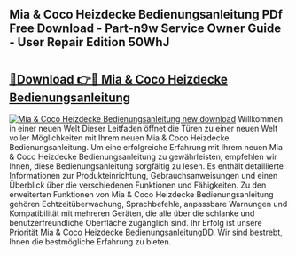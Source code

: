 ## Mia & Coco Heizdecke Bedienungsanleitung PDf Free Download - Part-n9w Service Owner Guide - User Repair Edition 50WhJ

# <h2><a href="http://df3hm4k.blite.top/?on=Mia+%26+Coco+Heizdecke+Bedienungsanleitung">🔗Download 👉🔴 Mia & Coco Heizdecke Bedienungsanleitung</a></h2>

[![Mia & Coco Heizdecke Bedienungsanleitung new download](https://i.imgur.com/lujVjoI.png)](http://df3hm4k.blite.top/?on=Mia+%26+Coco+Heizdecke+Bedienungsanleitung)
Willkommen in einer neuen Welt Dieser Leitfaden öffnet die Türen zu einer neuen Welt voller Möglichkeiten mit Ihrem neuen Mia & Coco Heizdecke Bedienungsanleitung. Um eine erfolgreiche Erfahrung mit Ihrem neuen Mia & Coco Heizdecke Bedienungsanleitung zu gewährleisten, empfehlen wir Ihnen, diese Bedienungsanleitung sorgfältig zu lesen. Es enthält detaillierte Informationen zur Produkteinrichtung, Gebrauchsanweisungen und einen Überblick über die verschiedenen Funktionen und Fähigkeiten. Zu den erweiterten Funktionen von Mia & Coco Heizdecke Bedienungsanleitung gehören Echtzeitüberwachung, Sprachbefehle, anpassbare Warnungen und Kompatibilität mit mehreren Geräten, die alle über die schlanke und benutzerfreundliche Oberfläche zugänglich sind. Ihr Erfolg ist unsere Priorität Mia & Coco Heizdecke BedienungsanleitungDD. Wir sind bestrebt, Ihnen die bestmögliche Erfahrung zu bieten.
